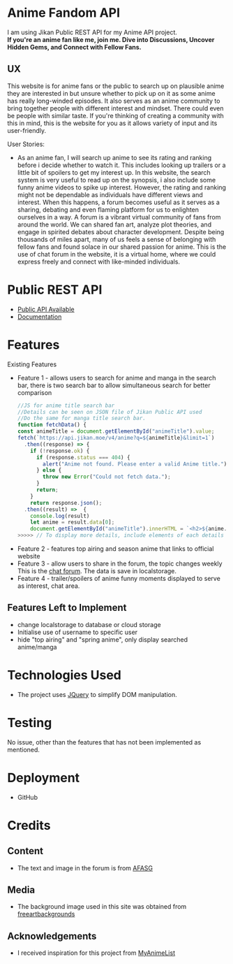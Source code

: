 # Anime Fandom API
I am using Jikan Public REST API for my Anime API project. <br>
**If you're an anime fan like me, join me. Dive into Discussions, Uncover Hidden Gems, and Connect with Fellow Fans.** 

## UX
This website is for anime fans or the public to search up on plausible anime they are interested in but unsure whether to pick up on it as some anime has really long-winded episodes.
It also serves as an anime community to bring together people with different interest and mindset. There could even be people with similar taste. If you're thinking of creating a community with this in mind, this is the website for you as it allows variety of input and its user-friendly.

User Stories: <br>
* As an anime fan, I will search up anime to see its rating and ranking before i decide whether to watch it. This includes looking up trailers or a little bit of spoilers to get my interest up. In this website, the search system is very useful to read up on the synopsis, i also include some funny anime videos to spike up interest. However, the rating and ranking might not be dependable as individuals have different views and interest. When this happens, a forum becomes useful as it serves as a sharing, debating and even flaming platform for us to enlighten ourselves in a way. A forum is a vibrant virtual community of fans from around the world. We can shared fan art, analyze plot theories, and engage in spirited debates about character development. Despite being thousands of miles apart, many of us feels a sense of belonging with fellow fans and found solace in our shared passion for anime. This is the use of chat forum in the website, it is a virtual home, where we could express freely and connect with like-minded individuals.


# Public REST API
* [Public API Available](https://jikan.moe/showcase)
* [Documentation](https://docs.api.jikan.moe)

# Features
Existing Features
* Feature 1 - allows users to search for anime and manga in the search bar, there is two search bar to allow simultaneous search for better comparison
  ```javascript
  //JS for anime title search bar
  //Details can be seen on JSON file of Jikan Public API used
  //Do the same for manga title search bar.
  function fetchData() {
  const animeTitle = document.getElementById("animeTitle").value;
  fetch(`https://api.jikan.moe/v4/anime?q=${animeTitle}&limit=1`)
    .then((response) => {
      if (!response.ok) {
        if (response.status === 404) {
          alert("Anime not found. Please enter a valid Anime title.");
        } else {
          throw new Error("Could not fetch data.");
        }
        return;
      }
      return response.json();
    .then((result) =>  {
      console.log(result)
      let anime = result.data[0];
      document.getElementById("animeTitle").innerHTML = `<h2>${anime.title}</h2>`;
  >>>>> // To display more details, include elements of each details subsequently
* Feature 2 - features top airing and season anime that links to official website
* Feature 3 - allow users to share in the forum, the topic changes weekly<br>
  This is the [chat forum](https://github.com/kurolatte/Anime-Fandom-API/blob/main/chat.html).
  The data is save in localstorage. 
* Feature 4 - trailer/spoilers of anime funny moments displayed to serve as interest, chat area.
  
## Features Left to Implement
* change localstorage to database or cloud storage
* Initialise use of username to specific user
* hide "top airing" and "spring anime", only display searched anime/manga

# Technologies Used
* The project uses [JQuery](https://ajax.googleapis.com/ajax/libs/jquery/3.5.1/jquery.min.js) to simplify DOM manipulation.

# Testing
No issue, other than the features that has not been implemented as mentioned.

# Deployment
* GitHub

# Credits
## Content
* The text and image in the forum is from [AFASG](https://animefestival.asia/csf2024/)

## Media
* The background image used in this site was obtained from [freeartbackgrounds](https://freeartbackgrounds.com/)

## Acknowledgements
* I received inspiration for this project from [MyAnimeList](https://myanimelist.net/)
